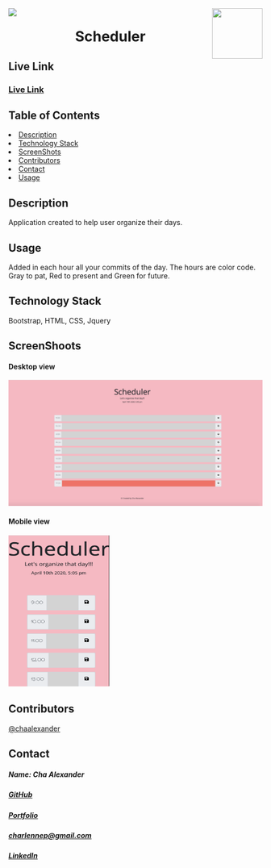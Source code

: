 
<img align="left" src= "https://img.shields.io/badge/License-MIT-green">
<img align="right" width="100" height="100" src="https://avatars1.githubusercontent.com/u/59755481?v=4">
<h1 align= "center"> Scheduler</h1>
<h2>Live Link</h2>
<h3><a href= "https://chaalexander.github.io/scheduler/">Live Link</a></h3>   
<h2> Table of Contents </h2>
<li><a href="#description">Description</a></li>  
<li><a href="#tech">Technology Stack</a></li> 
<li><a href="#screen">ScreenShots</a></li> 
<li><a href="#contributors">Contributors</a></li>   
<li><a href="#contact">Contact</a></li> 
<li><a href="#usage">Usage</a></li>
<h2 id="description"> Description </h2>
<p>Application created to help user organize their days.</p>  
<h2 id="usage"> Usage </h2>
<p>Added in each hour all your commits of the day. The hours are color code. Gray to pat, Red to present and Green for future. </p>
<h2 id="tech"> Technology Stack </h2>  
<p>Bootstrap, HTML, CSS, Jquery</p>  
<h2 id="screen"> ScreenShoots </h2>
<h4>Desktop view</h4>
<img src= "assets/image/des.png">
<h4>Mobile view</h4>
<img width="200" height="300" src= "assets/image/ml.png">
<h2 id="contributors"> Contributors </h2>
<p><a href= "https://github.com/chaalexander">@chaalexander</a></p> 
<h2 id="contact"> Contact </h2>         
<h5> Name: Cha Alexander </h5>       
<h5><a href= "https://github.com/chaalexander">GitHub</a></h5>  
<h5><a href= "https://chaalexander.github.io/">Portfolio</a></h5>  
<h5><a href= "mailto:charlennep@gmail.com">charlennep@gmail.com</a></h5>       
<h5><a href= "https://www.linkedin.com/in/cha-alexander">LinkedIn</a></h5>    
